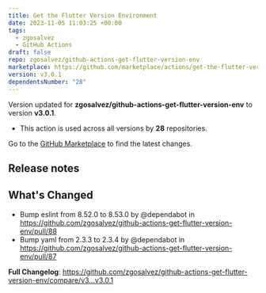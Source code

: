 ```yaml
---
title: Get the Flutter Version Environment
date: 2023-11-05 11:03:25 +00:00
tags:
  - zgosalvez
  - GitHub Actions
draft: false
repo: zgosalvez/github-actions-get-flutter-version-env
marketplace: https://github.com/marketplace/actions/get-the-flutter-version-environment
version: v3.0.1
dependentsNumber: "28"
---
```



Version updated for **zgosalvez/github-actions-get-flutter-version-env** to version **v3.0.1**.
- This action is used across all versions by **28** repositories.

Go to the [GitHub Marketplace](https://github.com/marketplace/actions/get-the-flutter-version-environment) to find the latest changes.

## Release notes

## What's Changed
* Bump eslint from 8.52.0 to 8.53.0 by @dependabot in https://github.com/zgosalvez/github-actions-get-flutter-version-env/pull/88
* Bump yaml from 2.3.3 to 2.3.4 by @dependabot in https://github.com/zgosalvez/github-actions-get-flutter-version-env/pull/87


**Full Changelog**: https://github.com/zgosalvez/github-actions-get-flutter-version-env/compare/v3...v3.0.1
